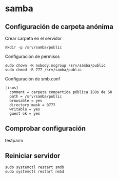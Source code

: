# samba
## Configuración de carpeta anónima

Crear carpeta en el servidor
```
mkdir -p /srv/samba/public
```
Configuración de permisos
```
sudo chown -R nobody.nogroup /srv/samba/public
sudo chmod -R 777 /srv/samba/public
```
Configuración de smb.conf
```
[isos]
  comment = carpeta compartida pública ISOs de SO
  path = /srv/samba/public
  browsable = yes
  directory mask = 0777
  writable = yes
  guest ok = yes
```
## Comprobar configuración
testparm
## Reiniciar servidor
```
sudo systemctl restart smdb
sudo systemctl restart nmbd
```


